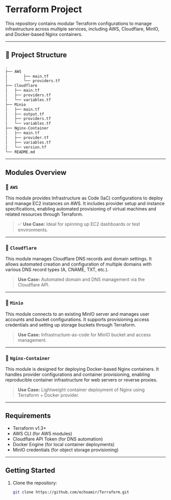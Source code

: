 # Terraform Project

This repository contains modular Terraform configurations to manage infrastructure across multiple services, including AWS, Cloudflare, MinIO, and Docker-based Nginx containers.

---

## 📁 Project Structure

```bash
.
├── AWS
│       ├── main.tf
│       └── providers.tf
├── Cloudflare
│   ├── main.tf
│   ├── providers.tf
│   └── variables.tf
├── Minio
│   ├── main.tf
│   ├── output.tf
│   ├── providers.tf
│   └── variables.tf
├── Nginx-Container
│   ├── main.tf
│   ├── provider.tf
│   ├── variables.tf
│   └── version.tf
└── README.md
```
---

##  Modules Overview

### 🔹 `AWS`

This module provides Infrastructure as Code (IaC) configurations to deploy and manage EC2 instances on AWS. It includes provider setup and instance specifications, enabling automated provisioning of virtual machines and related resources through Terraform.

> ✅ **Use Case:** Ideal for spinning up EC2 dashboards or test environments.

---

### 🔹 `Cloudflare`

This module manages Cloudflare DNS records and domain settings. It allows automated creation and configuration of multiple domains with various DNS record types (A, CNAME, TXT, etc.).

>  **Use Case:** Automated domain and DNS management via the Cloudflare API.

---

### 🔹 `Minio`

This module connects to an existing MinIO server and manages user accounts and bucket configurations. It supports provisioning access credentials and setting up storage buckets through Terraform.

> **Use Case:** Infrastructure-as-code for MinIO bucket and access management.

---

### 🔹 `Nginx-Container`

This module is designed for deploying Docker-based Nginx containers. It handles provider configurations and container provisioning, enabling reproducible container infrastructure for web servers or reverse proxies.

>  **Use Case:** Lightweight container deployment of Nginx using Terraform + Docker provider.

---

##  Requirements

- Terraform v1.3+
- AWS CLI (for AWS modules)
- Cloudflare API Token (for DNS automation)
- Docker Engine (for local container deployments)
- MinIO credentials (for object storage provisioning)

---

##  Getting Started

1. Clone the repository:
   ```bash
   git clone https://github.com/echoamir/Terraform.git
   ```














